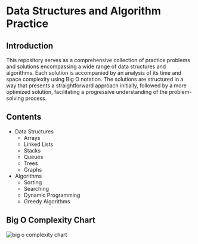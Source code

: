 # Data Structures and Algorithm Practice

## Introduction

This repository serves as a comprehensive collection of practice problems and solutions encompassing a wide range of data structures and algorithms. Each solution is accompanied by an analysis of its time and space complexity using Big O notation. The solutions are structured in a way that presents a straightforward approach initially, followed by a more optimized solution, facilitating a progressive understanding of the problem-solving process.

## Contents

- Data Structures
  - Arrays
  - Linked Lists
  - Stacks
  - Queues
  - Trees
  - Graphs
- Algorithms
  - Sorting
  - Searching
  - Dynamic Programming
  - Greedy Algorithms

## Big O Complexity Chart

![big o complexity chart](https://imgs.search.brave.com/SZzwczMCXdCQNxthbd4a55QtAYZMsIsgesM9TfGDv6o/rs:fit:860:0:0/g:ce/aHR0cHM6Ly9jZG4u/aGFja3IuaW8vdXBs/b2Fkcy9wb3N0cy9h/dHRhY2htZW50cy8x/NjUwMzU3OTAxbGtI/MXhLVHl0Sy5wbmc)
